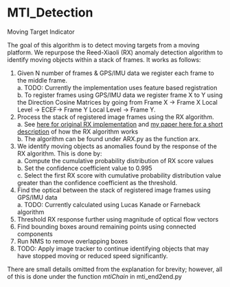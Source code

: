 # MTI_Detection

Moving Target Indicator

The goal of this algorithm is to detect moving targets from a moving platform. We repurpose the Reed-Xiaoli (RX) anomaly detection algorithm to identify moving objects within a stack of frames. It works as follows:

1. Given N number of frames & GPS/IMU data we register each frame to the middle frame. 
		<br> a. TODO: Currently the implementation uses feature based registration
		<br> b. To register frames using GPS/IMU data we register frame X to Y using the Direction Cosine Matrices by going from Frame X -> Frame X Local Level -> ECEF-> Frame Y Local Level -> Frame Y. 
2. Process the stack of registered image frames using the RX algorithm.
		<br> a. See [here for original RX implementation](https://www.umbc.edu/rssipl/pdf/TGRS/tgrs.anomaly/40tgrs06-chang-proof.pdf) and [my paper here for a short description](https://ieeexplore.ieee.org/document/9506700) of how the RX algorithm works <br>
		     b. The algorithm can be found under ARX.py as the function arx.
3. We identify moving objects as anomalies found by the response of the RX algorithm. This is done by:
		<br> a. Compute the cumulative probability distribution of RX score values
		<br> b. Set the confidence coefficient value to 0.995
		<br> c. Select the first RX score with cumulative probability distribution value greater than the confidence coefficient as the threshold.<br>
4. Find the optical between the stack of registered image frames using GPS/IMU data
		<br> a. TODO: Currently calculated using Lucas Kanade or Farneback algorithm <br> 
5. Threshold RX response further using magnitude of optical flow vectors
6. Find bounding boxes around remaining points using connected components
7. Run NMS to remove overlapping boxes
8. TODO: Apply image tracker to continue identifying objects that may have stopped moving or reduced speed significantly.

There are small details omitted from the explanation for brevity; however, all of this is done under the function *mtiChain* in mti_end2end.py
